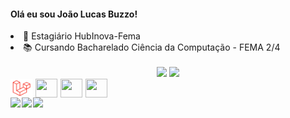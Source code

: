 
<h4>Olá eu sou João Lucas Buzzo!</h4>
<li>🔭 Estagiário HubInova-Fema</li>
<li>📚 Cursando Bacharelado Ciência da Computação - FEMA 2/4</li>

<br>
<div align="center">
        <img height="180em" src="https://github-readme-stats.vercel.app/api?username=JoBuzzo&show_icons=true&show_icons=true&theme=nightowl&include_all_commits=true&count_private=true" />
        <img height="180em" src="https://github-readme-stats.vercel.app/api/top-langs/?username=JoBuzzo&layout=compact&langs_count=7&theme=nightowl" />
</div>
<div style="display: flex; gap:5px;" align="center">
    <img height="30" width="35" src="https://raw.githubusercontent.com/github/explore/56a826d05cf762b2b50ecbe7d492a839b04f3fbf/topics/laravel/laravel.png">
    <img height="30" width="35" src="https://avatars.githubusercontent.com/u/67109815?s=280&v=4">
    <img height="30" width="35" src="https://avatars.githubusercontent.com/u/51960834?s=280&v=4">
    <img height="30" width="35" src="https://avatars.githubusercontent.com/u/59030169?s=280&v=4">
</div>

<div style="display: flex; gap:2px; " align="center">
    <a href="https://instagram.com/joao.buzzo" target="_blank"><img src="https://img.shields.io/badge/-Instagram-%23E4405F?style=for-the-badge&logo=instagram&logoColor=white"></a>
    <a href="mailto:joaolucas.buzzo@gmail.com"><img src="https://img.shields.io/badge/-Gmail-%23333?style=for-the-badge&logo=gmail&logoColor=white"></a>
    <a href="https://linkedin.com/in/joão-lucas-buzzo-holzle-006469235" target="_blank"><img src="https://img.shields.io/badge/-LinkedIn-%230077B5?style=for-the-badge&logo=linkedin&logoColor=white"></a>
</div>
 
